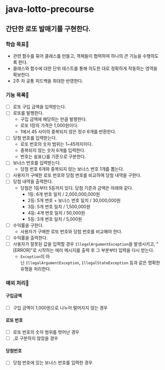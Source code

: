 # java-lotto-precourse
## 간단한 로또 발매기를 구현한다.  
  
### 학습 목표🤔

- 관련 함수를 묶어 클래스를 만들고, 객체들이 협력하여 하나의 큰 기능을 수행하도록 한다.
- 클래스와 함수에 대한 단위 테스트를 통해 의도한 대로 정확하게 작동하는 영역을 확보한다.
- 2주 차 공통 피드백을 최대한 반영한다.  
  

### 기능 목록🎰

- [ ]  로또 구입 금액을 입력받는다.
- [ ]  로또를 발행한다.
    - 구입 금액에 해당하는 만큼  발행한다.
    - 로또 1장의 가격은 1,000원이다.
    - 1에서 45 사이의 중복되지 않은 정수 6개를 반환한다.
- [ ]  당첨 번호를 입력받는다.
    - 로또 번호의 숫자 범위는 1~45까지이다.
    - 중복되지 않는 숫자 6개를 입력한다.
    - 번호는 쉼표(,)를 기준으로 구분한다.
- [ ]  보너스 번호를 입력받는다.
    - 당첨 번호 6개와 중복되지 않는 보너스 번호 1개를 뽑는다.
- [ ]  사용자가 구매한 로또 번호와 당첨 번호를 비교하여 당첨 내역을 구한다.
- [ ]  당첨 내역을 출력한다.
    - 당첨은 1등부터 5등까지 있다. 당첨 기준과 금액은 아래와 같다.
        - 1등: 6개 번호 일치 / 2,000,000,000원
        - 2등: 5개 번호 + 보너스 번호 일치 / 30,000,000원
        - 3등: 5개 번호 일치 / 1,500,000원
        - 4등: 4개 번호 일치 / 50,000원
        - 5등: 3개 번호 일치 / 5,000원
- [ ]  수익률을 구한다.
    - 사용자가 구매한 로또 번호와 당첨 번호를 비교해야 한다.
- [ ]  수익률을 출력한다.
- [ ]  사용자가 잘못된 값을 입력할 경우 `IllegalArgumentException`을 발생시키고, "[ERROR]"로 시작하는 에러 메시지를 출력 후 그 부분부터 입력을 다시 받는다.
    - `Exception`이 아닌 `IllegalArgumentException`, `IllegalStateException` 등과 같은 명확한 유형을 처리한다.

### 예외 처리🔎

#### 구입금액

- [ ]  구입 금액이 1,000원으로 나누어 떨어지지 않는 경우

#### 로또 번호

- [ ]  로또 번호의 숫자 범위를 벗어난 경우
- [ ]  ,로 구분하지 않았을 경우

#### 당첨번호
- [ ]  당첨 번호에 있는 보너스 번호를 입력한 경우
